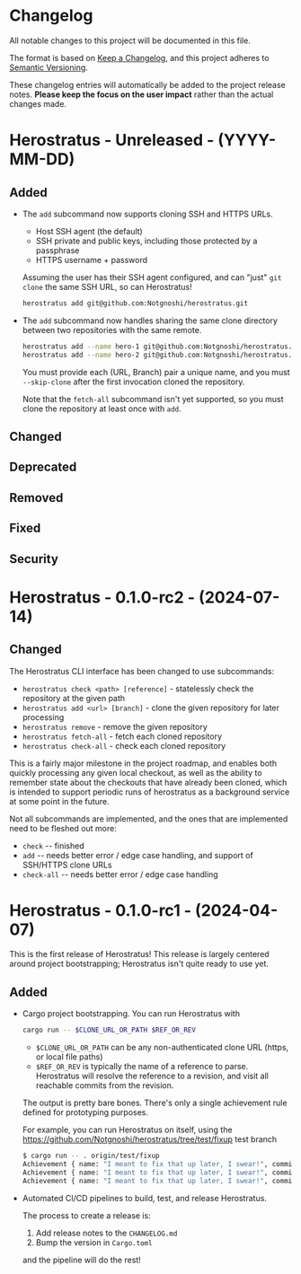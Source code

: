 # Changelog

All notable changes to this project will be documented in this file.

The format is based on [Keep a Changelog](https://keepachangelog.com/en/1.1.0/), and this project
adheres to [Semantic Versioning](https://semver.org/spec/v2.0.0.html).

These changelog entries will automatically be added to the project release notes. **Please keep the
focus on the user impact** rather than the actual changes made.

# Herostratus - Unreleased - (YYYY-MM-DD)
<!-- Please add new changelog entries here -->

## Added
* The `add` subcommand now supports cloning SSH and HTTPS URLs.

  * Host SSH agent (the default)
  * SSH private and public keys, including those protected by a passphrase
  * HTTPS username + password

  Assuming the user has their SSH agent configured, and can "just" `git clone` the same SSH URL, so
  can Herostratus!

  ```sh
  herostratus add git@github.com:Notgnoshi/herostratus.git
  ```
* The `add` subcommand now handles sharing the same clone directory between two repositories with
  the same remote.

  ```sh
  herostratus add --name hero-1 git@github.com:Notgnoshi/herostratus.git test/simple
  herostratus add --name hero-2 git@github.com:Notgnoshi/herostratus.git test/fixup --skip-clone
  ```

  You must provide each (URL, Branch) pair a unique name, and you must `--skip-clone` after the
  first invocation cloned the repository.

  Note that the `fetch-all` subcommand isn't yet supported, so you must clone the repository at
  least once with `add`.

## Changed
## Deprecated
## Removed
## Fixed
## Security

# Herostratus - 0.1.0-rc2 - (2024-07-14)

## Changed
The Herostratus CLI interface has been changed to use subcommands:

* `herostratus check <path> [reference]` - statelessly check the repository at the given path
* `herostratus add <url> [branch]` - clone the given repository for later processing
* `herostratus remove` - remove the given repository
* `herostratus fetch-all` - fetch each cloned repository
* `herostratus check-all` - check each cloned repository

This is a fairly major milestone in the project roadmap, and enables both quickly processing any
given local checkout, as well as the ability to remember state about the checkouts that have already
been cloned, which is intended to support periodic runs of herostratus as a background service at
some point in the future.

Not all subcommands are implemented, and the ones that are implemented need to be fleshed out more:

* `check` -- finished
* `add` -- needs better error / edge case handling, and support of SSH/HTTPS clone URLs
* `check-all` -- needs better error / edge case handling

# Herostratus - 0.1.0-rc1 - (2024-04-07)
This is the first release of Herostratus! This release is largely centered around project
bootstrapping; Herostratus isn't quite ready to use yet.

## Added
* Cargo project bootstrapping. You can run Herostratus with

  ```sh
  cargo run -- $CLONE_URL_OR_PATH $REF_OR_REV
  ```
  * `$CLONE_URL_OR_PATH` can be any non-authenticated clone URL (https, or local file paths)
  * `$REF_OR_REV` is typically the name of a reference to parse. Herostratus will resolve the
    reference to a revision, and visit all reachable commits from the revision.

  The output is pretty bare bones. There's only a single achievement rule defined for prototyping
  purposes.

  For example, you can run Herostratus on itself, using the
  <https://github.com/Notgnoshi/herostratus/tree/test/fixup> test branch
  ```sh
  $ cargo run -- . origin/test/fixup
  Achievement { name: "I meant to fix that up later, I swear!", commit: 2721748d8fa0b0cc3302b41733d37e30161eabfd }
  Achievement { name: "I meant to fix that up later, I swear!", commit: a987013884fc7dafbe9eb080d7cbc8625408a85f }
  Achievement { name: "I meant to fix that up later, I swear!", commit: 60b480b554dbd5266eec0f2378f72df5170a6702 }
  ```

* Automated CI/CD pipelines to build, test, and release Herostratus.

  The process to create a release is:
  1. Add release notes to the `CHANGELOG.md`
  2. Bump the version in `Cargo.toml`

  and the pipeline will do the rest!

